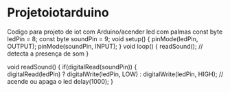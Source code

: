 # Projetoiotarduino
Codigo para projeto de iot com Arduino/acender led com palmas
const byte ledPin = 8;
const byte soundPin = 9;
void setup()
{
  pinMode(ledPin, OUTPUT);
  pinMode(soundPin, INPUT);
}
void loop()
{
  readSound(); // detecta a presença de som
}

void readSound()
{
  if(digitalRead(soundPin))
  {  
    digitalRead(ledPin) ? digitalWrite(ledPin, LOW) : digitalWrite(ledPin, HIGH); // acende ou apaga o led
    delay(1000);
  }
